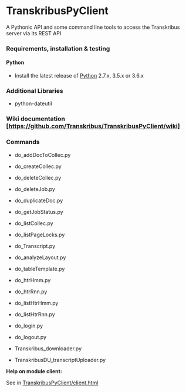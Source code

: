 # TranskribusPyClient

A Pythonic API and some command line tools to access the Transkribus server via its REST API

### Requirements, installation & testing

#### Python

* Install the latest release of [Python] 2.7.x, 3.5.x or 3.6.x

### Additional Libraries

* python-dateutil

### Wiki documentation [https://github.com/Transkribus/TranskribusPyClient/wiki]

### Commands ###

* do_addDocToCollec.py
* do_createCollec.py
* do_deleteCollec.py
* do_deleteJob.py
* do_duplicateDoc.py
* do_getJobStatus.py
* do_listCollec.py
* do_listPageLocks.py
* do_Transcript.py

* do_analyzeLayout.py
* do_tableTemplate.py
* do_htrHmm.py
* do_htrRnn.py
* do_listHtrHmm.py
* do_listHtrRnn.py

* do_login.py
* do_logout.py

* Transkribus_downloader.py
* TranskribusDU_transcriptUploader.py

**Help on module client:**

See in [TranskribusPyClient/client.html](http://htmlpreview.github.com/?https://github.com/Transkribus/TranskribusPyClient/blob/master/src/TranskribusPyClient/client.html
)


[Python]: <https://www.python.org>
[Pip]: <https://pip.pypa.io/en/stable/installing/>
[LIBXML2]: <http://www.lfd.uci.edu/~gohlke/pythonlibs/#libxml-python>
[TranskribusDU]: <https://github.com/Transkribus/TranskribusDU>
